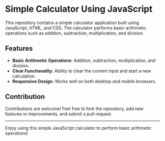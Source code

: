 # Simple Calculator Using JavaScript

This repository contains a simple calculator application built using JavaScript, HTML, and CSS. The calculator performs basic arithmetic operations such as addition, subtraction, multiplication, and division.

## Features

- **Basic Arithmetic Operations**: Addition, subtraction, multiplication, and division.
- **Clear Functionality**: Ability to clear the current input and start a new calculation.
- **Responsive Design**: Works well on both desktop and mobile browsers.

## Contribution

Contributions are welcome! Feel free to fork the repository, add new features or improvements, and submit a pull request.

---

Enjoy using this simple JavaScript calculator to perform basic arithmetic operations!
